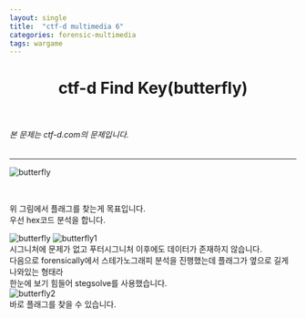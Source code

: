```yaml
---
layout: single
title:  "ctf-d multimedia 6"
categories: forensic-multimedia
tags: wargame
---
```



# <center>ctf-d Find Key(butterfly)</center><br>
###### 본 문제는 ctf-d.com의 문제입니다.<br>
---
![butterfly](https://user-images.githubusercontent.com/91110884/186072930-da416a99-f84f-421c-90d0-fcafb67dc688.png)

<br>

위 그림에서 플래그를 찾는게 목표입니다.<br>
우선 hex코드 분석을 합니다.<br>

![butterfly](https://user-images.githubusercontent.com/91110884/186073539-34ddf413-3879-4166-a63b-b12958dd6339.PNG)
![butterfly1](https://user-images.githubusercontent.com/91110884/186073566-7c888d4d-5298-459f-8644-39bdbc10c766.PNG)
<br>
시그니처에 문제가 없고 푸터시그니처 이후에도 데이터가 존재하지 않습니다.  
다음으로 forensically에서 스테가노그래피 분석을 진행했는데 플래그가 옆으로 길게 나와있는 형태라  
한눈에 보기 힘들어 stegsolve를 사용했습니다.
<br>
![butterfly2](https://user-images.githubusercontent.com/91110884/186073575-cd6ce78e-545d-4a34-a8aa-3d4291c11250.PNG)
<br>
바로 플래그를 찾을 수 있습니다.
